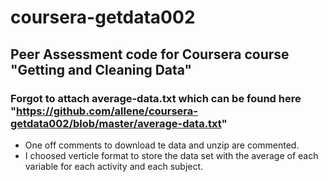 coursera-getdata002
===================
## Peer Assessment code for Coursera course "Getting and Cleaning Data"

### Forgot to attach average-data.txt  which can be found here "https://github.com/allene/coursera-getdata002/blob/master/average-data.txt"

* One off comments to download te data and unzip are commented.
* I choosed verticle format to store the data set with the average of each variable for each activity and each subject. 
